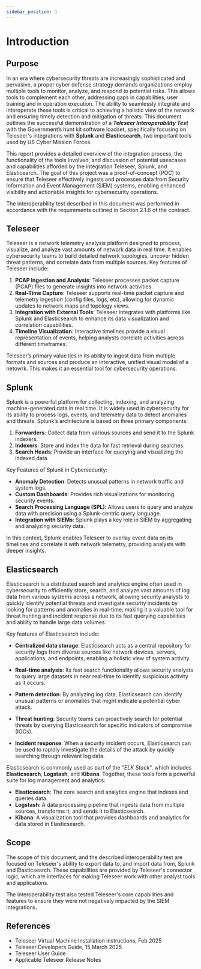 ```yaml
---
sidebar_position: 1
---
```

# Introduction

##  Purpose

In an era where cybersecurity threats are increasingly sophisticated and pervasive, a proper cyber defense strategy demands organizations employ multiple tools to monitor, analyze, and respond to potential risks. This allows tools to complement each other, addressing gaps in capabilities, user training and in operation execution.  The ability to seamlessly integrate and interoperate these tools is critical to achieving a holistic view of the network and ensuring timely detection and mitigation of threats. This document outlines the successful demonstration of a ***Teleseer Interoperability Test*** with the Government’s hunt kit software loadset, specifically focusing on Teleseer's integrations with **Splunk** and **Elasticsearch**, two important tools used by US Cyber Mission Forces.

This report provides a detailed overview of the integration process, the functionality of the tools involved, and discussion of potential usescases and capabilities afforded by the integration Teleseer, Splunk, and Elasticearch. The goal of this project was a proof-of-concept (POC) to ensure that Teleseer effectively ingests and processes data from Security Information and Event Management (SIEM) systems, enabling enhanced visibility and actionable insights for cybersecurity operations.

The interoperability test described in this document was performed in accordance with the requirements outlined in Section 2.1.6 of the contract.

## Teleseer

Teleseer is a network telemetry analysis platform designed to process, visualize, and analyze vast amounts of network data in real time. It enables cybersecurity teams to build detailed network topologies, uncover hidden threat patterns, and correlate data from multiple sources. Key features of Teleseer include:

1. **PCAP Ingestion and Analysis**: Teleseer processes packet capture (PCAP) files to generate insights into network activities.
2. **Real-Time Capture**: Teleseer supports real-time packet capture and telemetry ingestion (config files, logs, etc), allowing for dynamic updates to network maps and topology views.
3. **Integration with External Tools**: Teleseer integrates with platforms like Splunk and Elasticsearch to enhance its data visualization and correlation capabilities.
4. **Timeline Visualization**: Interactive timelines provide a visual representation of events, helping analysts correlate activities across different timeframes.

Teleseer’s primary value lies in its ability to ingest data from multiple formats and sources and produce an interactive, unified visual model of a netowrk.  This makes it an essential tool for cybersecurity operations.

## Splunk

Splunk is a powerful platform for collecting, indexing, and analyzing machine-generated data in real time. It is widely used in cybersecurity for its ability to process logs, events, and telemetry data to detect anomalies and threats. Splunk’s architecture is based on three primary components:

1. **Forwarders**: Collect data from various sources and send it to the Splunk indexers.
2. **Indexers**: Store and index the data for fast retrieval during searches.
3. **Search Heads**: Provide an interface for querying and visualizing the indexed data.

Key Features of Splunk in Cybersecurity:

- **Anomaly Detection**: Detects unusual patterns in network traffic and system logs.
- **Custom Dashboards**: Provides rich visualizations for monitoring security events.
- **Search Processing Language (SPL)**: Allows users to query and analyze data with precision using a Splunk-centric query language.
- **Integration with SIEMs**: Splunk plays a key role in SIEM by aggregating and analyzing security data.

In this context, Splunk enables Teleseer to overlay event data on its timelines and correlate it with network telemetry, providing analysts with deeper insights.

## Elasticsearch

Elasticsearch is a distributed search and analytics engine often used in cybersecurity to efficiently store, search, and analyze vast amounts of log data from various systems across a network, allowing security analysts to quickly identify potential threats and investigate security incidents by looking for patterns and anomalies in real-time; making it a valuable tool for threat hunting and incident response due to its fast querying capabilities and ability to handle large data volumes.

Key features of Elasticsearch include:

  * **Centralized data storage**:  Elasticsearch acts as a central repository for security logs from diverse sources like network devices, servers, applications, and endpoints, enabling a holistic view of system activity. 
    
  * **Real-time analysis**:  Its fast search functionality allows security analysts to query large datasets in near real-time to identify suspicious activity as it occurs. 
    
  * **Pattern detection**: By analyzing log data, Elasticsearch can identify unusual patterns or anomalies that might indicate a potential cyber attack. 

  * **Threat hunting**:  Security teams can proactively search for potential threats by querying Elasticsearch for specific indicators of compromise (IOCs). 
    
  * **Incident response**: When a security incident occurs, Elasticsearch can be used to rapidly investigate the details of the attack by quickly searching through relevant log data. 

Elasticsearch is commonly used as part of the "*ELK Stack*", which includes **Elasticsearch**, **Logstash**, and **Kibana**. Together, these tools form a powerful suite for log management and analytics:

* **Elasticsearch**: The core search and analytics engine that indexes and queries data.
* **Logstash**: A data processing pipeline that ingests data from multiple sources, transforms it, and sends it to Elasticsearch.
* **Kibana**: A visualization tool that provides dashboards and analytics for data stored in Elasticsearch.

## Scope

The scope of this document, and the described interoperability test are focused on Teleseer's ability to export data to, and import data from, Splunk and Elasticsearch.  These capabilities are provided by Teleseer's connector logic, which are interfaces for making Teleseer work with other analyst tools and applications.

The interoperability test also tested Teleseer's core capabilities and features to ensure they were not negatively impacted by the SIEM integrations.

## References

- Teleseer Virtual Machine Installation instructions, Feb 2025
- Teleseer Developers Guide, 15 March 2025
- Teleseer User Guide
- Applicable Teleseer Release Notes
